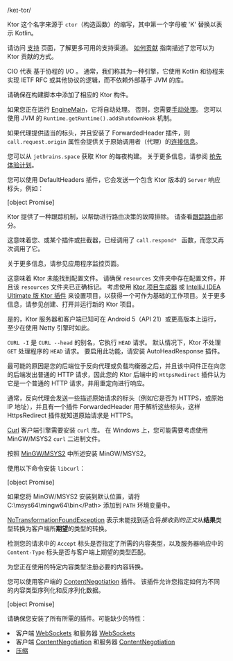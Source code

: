 <topic xsi:noNamespaceSchemaLocation="https://resources.jetbrains.com/writerside/1.0/topic.v2.xsd"
       xmlns:xsi="http://www.w3.org/2001/XMLSchema-instance"
       title="常见问题"
       id="FAQ">
<chapter title="如何正确发音 Ktor？" id="pronounce">
        <p>
            <emphasis>/keɪ-tor/</emphasis>
        </p>
    </chapter>
<chapter title='"Ktor" 这个名字代表什么？' id="name-meaning">
        <p>
            Ktor 这个名字来源于 <code>ctor</code>（构造函数）的缩写，其中第一个字母被 'K' 替换以表示 Kotlin。
        </p>
    </chapter>
<chapter title="如何提问、报告错误、联系我们、贡献、提供反馈等？" id="feedback">
        <p>
            请访问 <a href="https://ktor.io/support/">支持</a> 页面，了解更多可用的支持渠道。
            <a href="https://github.com/ktorio/ktor/blob/main/CONTRIBUTING.md">如何贡献</a> 指南描述了您可以为 Ktor 贡献的方式。
        </p>
    </chapter>
<chapter title="CIO 是什么意思？" id="cio">
        <p>
            CIO 代表
            <emphasis>基于协程的 I/O</emphasis>
            。
            通常，我们称其为一种引擎，它使用 Kotlin 和协程来实现 IETF RFC 或其他协议的逻辑，而不依赖外部基于 JVM 的库。
        </p>
    </chapter>
<chapter title="如何修复未解析（红色）的 Ktor 导入？" id="ktor-artifact">
        <p>
            请确保在构建脚本中添加了相应的 <Links href="/ktor/server-dependencies" summary="了解如何将 Ktor 服务器依赖项添加到现有 Gradle/Maven 项目。">Ktor 构件</Links>。
        </p>
    </chapter>
<chapter
            title="Ktor 是否提供捕获 IPC 信号（例如 SIGTERM 或 SIGINT）的方式，以便优雅地处理服务器关机？"
            id="sigterm">
        <p>
            如果您正在运行 <a href="#engine-main">EngineMain</a>，它将自动处理。
            否则，您需要<a
                href="https://github.com/ktorio/ktor/blob/main/ktor-server/ktor-server-cio/jvmAndNix/src/io/ktor/server/cio/EngineMain.kt#L21">手动处理</a>。
            您可以使用 JVM 的 <code>Runtime.getRuntime().addShutdownHook</code> 机制。
        </p>
    </chapter>
<chapter title="如何获取代理后的客户端 IP？" id="proxy-ip">
        <p>
            如果代理提供适当的标头，并且安装了 <Links href="/ktor/server-forward-headers" summary="所需依赖项：io.ktor:%artifact_name% 代码示例：%example_name% 原生服务器支持：✅">ForwardedHeader</Links> 插件，则 <code>call.request.origin</code> 属性会提供关于原始调用者（代理）的<a href="#request_information">连接信息</a>。
        </p>
    </chapter>
<chapter title="如何测试 main 分支上的最新提交？" id="bleeding-edge">
        <p>
            您可以从 <code>jetbrains.space</code> 获取 Ktor 的每夜构建。
            关于更多信息，请参阅 <a href="https://ktor.io/eap/">抢先体验计划</a>。
        </p>
    </chapter>
<chapter title="如何确定我正在使用哪个 Ktor 版本？" id="ktor-version-used">
        <p>
            您可以使用 <Links href="/ktor/server-default-headers" summary="所需依赖项：io.ktor:%artifact_name% 原生服务器支持：✅">DefaultHeaders</Links> 插件，它会发送一个包含 Ktor 版本的 <code>Server</code> 响应标头，例如：
        </p>
        [object Promise]
    </chapter>
<chapter title="我的路由未被执行。如何调试它？" id="route-not-executing">
        <p>
            Ktor 提供了一种跟踪机制，以帮助进行路由决策的故障排除。
            请查看<a href="#trace_routes">跟踪路由</a>部分。
        </p>
    </chapter>
<chapter title="如何解决“响应已发送”？" id="response-already-sent">
        <p>
            这意味着您、或某个插件或拦截器，已经调用了 <code>call.respond* </code> 函数，而您又再次调用了它。
        </p>
    </chapter>
<chapter title="如何订阅 Ktor 事件？" id="ktor-events">
        <p>
            关于更多信息，请参见<Links href="/ktor/server-events" summary="代码示例：%example_name%">应用程序监控</Links>页面。
        </p>
    </chapter>
<chapter title="如何解决“未找到键为 ktor 的配置设置”？" id="cannot-find-application-conf">
        <p>
            这意味着 Ktor 未能找到<Links href="/ktor/server-configuration-file" summary="了解如何在配置文件中配置各种服务器参数。">配置文件</Links>。
            请确保 <code>resources</code> 文件夹中存在配置文件，并且该 <code>resources</code> 文件夹已正确标记。
            考虑使用 <a href="https://start.ktor.io/">Ktor 项目生成器</a> 或 <a href="https://plugins.jetbrains.com/plugin/16008-ktor">IntelliJ IDEA Ultimate 版 Ktor 插件</a> 来设置项目，以获得一个可作为基础的工作项目。关于更多信息，请参见<Links href="/ktor/server-create-a-new-project" summary="了解如何使用 Ktor 打开、运行和测试服务器应用程序。">创建、打开并运行新的 Ktor 项目</Links>。
        </p>
    </chapter>
<chapter title="我可以在 Android 上使用 Ktor 吗？" id="android-support">
        <p>
            是的，Ktor 服务器和客户端已知可在 Android 5（API 21）或更高版本上运行，至少在使用 Netty 引擎时如此。
        </p>
    </chapter>
<chapter title="为什么 'CURL -I' 返回 '404 Not Found'？" id="curl-head-not-found">
        <p>
            <code>CURL -I</code> 是 <code>CURL --head</code> 的别名，它执行 <code>HEAD</code> 请求。
            默认情况下，Ktor 不处理 <code>GET</code> 处理程序的 <code>HEAD</code> 请求。
            要启用此功能，请安装 <Links href="/ktor/server-autoheadresponse" summary="%plugin_name% 提供为每个定义了 GET 的路由自动响应 HEAD 请求的功能。">AutoHeadResponse</Links> 插件。
        </p>
    </chapter>
<chapter title="使用 'HttpsRedirect' 插件时，如何解决无限重定向问题？" id="infinite-redirect">
        <p>
            最可能的原因是您的后端位于反向代理或负载均衡器之后，并且该中间件正在向您的后端发出普通的 HTTP 请求，因此您的 Ktor 后端中的 <code>HttpsRedirect</code> 插件认为它是一个普通的 HTTP 请求，并用重定向进行响应。
        </p>
        <p>
            通常，反向代理会发送一些描述原始请求的标头（例如它是否为 HTTPS，或原始 IP 地址），并且有一个插件 <Links href="/ktor/server-forward-headers" summary="所需依赖项：io.ktor:%artifact_name% 代码示例：%example_name% 原生服务器支持：✅">ForwardedHeader</Links> 用于解析这些标头，这样 <Links href="/ktor/server-https-redirect" summary="所需依赖项：io.ktor:%artifact_name% 代码示例：%example_name% 原生服务器支持：✅">HttpsRedirect</Links> 插件就知道原始请求是 HTTPS。
        </p>
    </chapter>
<chapter title="如何在 Windows 上安装 'curl' 以在 Kotlin/Native 上使用相应的引擎？" id="native-curl">
        <p>
            <a href="#curl">Curl</a> 客户端引擎需要安装 <code>curl</code> 库。
            在 Windows 上，您可能需要考虑使用 MinGW/MSYS2 <code>curl</code> 二进制文件。
        </p>
        <procedure>
            <step>
                <p>
                    按照 <a href="https://www.msys2.org/">MinGW/MSYS2</a> 中所述安装 MinGW/MSYS2。
                </p>
            </step>
            <step>
                <p>
                    使用以下命令安装 <code>libcurl</code>：
                </p>
                [object Promise]
            </step>
            <step>
                <p>
                    如果您将 MinGW/MSYS2 安装到默认位置，请将
                    <Path>C:\msys64\mingw64\bin\</Path>
                    添加到 <code>PATH</code> 环境变量中。
                </p>
            </step>
        </procedure>
    </chapter>
<chapter title="如何解决 'NoTransformationFoundException'？" id="no-transformation-found-exception">
        <p>
            <a href="https://api.ktor.io/ktor-client/ktor-client-core/io.ktor.client.call/-no-transformation-found-exception/index.html">NoTransformationFoundException</a>
            表示未能找到适合将<i>接收到的正文</i>从<b>结果</b>类型转换为客户端所<b>期望</b>的类型的转换。
        </p>
        <procedure>
            <step>
                <p>
                    检测您的请求中的 <code>Accept</code> 标头是否指定了所需的内容类型，以及服务器响应中的 <code>Content-Type</code> 标头是否与客户端上期望的类型匹配。
                </p>
            </step>
            <step>
                <p>
                    为您正在使用的特定内容类型注册必要的内容转换。
                </p>
                <p>
                    您可以使用客户端的 <a href="https://ktor.io/docs/serialization-client.html">ContentNegotiation</a> 插件。
                    该插件允许您指定如何为不同的内容类型序列化和反序列化数据。
                </p>
                [object Promise]
            </step>
            <step>
                <p>
                    请确保您安装了所有所需的插件。可能缺少的特性：
                </p>
                <list type="bullet">
                    <li>客户端 <a href="https://ktor.io/docs/websocket-client.html">WebSockets</a> 和服务器 <a href="https://ktor.io/docs/websocket.html">WebSockets</a></li>
                    <li>客户端 <a href="https://ktor.io/docs/serialization-client.html">ContentNegotiation</a> 和服务器 <a href="https://ktor.io/docs/serialization.html">ContentNegotiation</a></li>
                    <li><a href="https://ktor.io/docs/compression.html">压缩</a></li>
                </list>
            </step>
        </procedure>
    </chapter>
</topic>